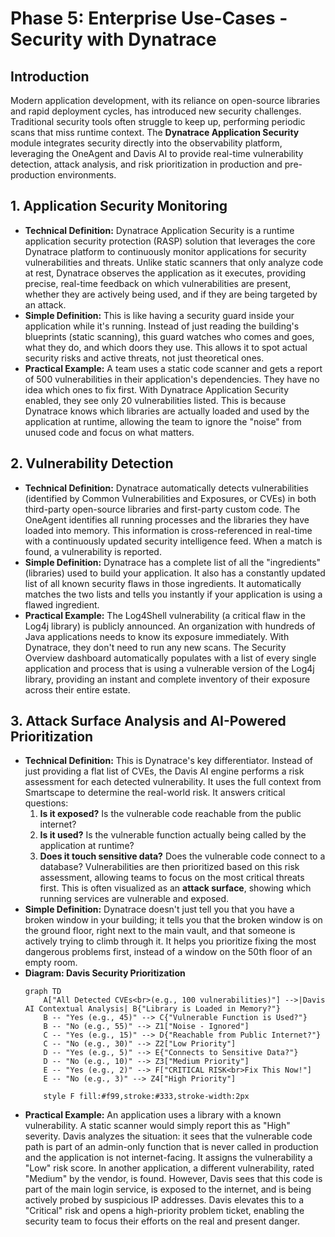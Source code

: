 # Phase 5: Enterprise Use-Cases - Security with Dynatrace

## Introduction
Modern application development, with its reliance on open-source libraries and rapid deployment cycles, has introduced new security challenges. Traditional security tools often struggle to keep up, performing periodic scans that miss runtime context. The **Dynatrace Application Security** module integrates security directly into the observability platform, leveraging the OneAgent and Davis AI to provide real-time vulnerability detection, attack analysis, and risk prioritization in production and pre-production environments.

## 1. Application Security Monitoring

*   **Technical Definition:** Dynatrace Application Security is a runtime application security protection (RASP) solution that leverages the core Dynatrace platform to continuously monitor applications for security vulnerabilities and threats. Unlike static scanners that only analyze code at rest, Dynatrace observes the application as it executes, providing precise, real-time feedback on which vulnerabilities are present, whether they are actively being used, and if they are being targeted by an attack.
*   **Simple Definition:** This is like having a security guard inside your application while it's running. Instead of just reading the building's blueprints (static scanning), this guard watches who comes and goes, what they do, and which doors they use. This allows it to spot actual security risks and active threats, not just theoretical ones.
*   **Practical Example:** A team uses a static code scanner and gets a report of 500 vulnerabilities in their application's dependencies. They have no idea which ones to fix first. With Dynatrace Application Security enabled, they see only 20 vulnerabilities listed. This is because Dynatrace knows which libraries are actually loaded and used by the application at runtime, allowing the team to ignore the "noise" from unused code and focus on what matters.

## 2. Vulnerability Detection

*   **Technical Definition:** Dynatrace automatically detects vulnerabilities (identified by Common Vulnerabilities and Exposures, or CVEs) in both third-party open-source libraries and first-party custom code. The OneAgent identifies all running processes and the libraries they have loaded into memory. This information is cross-referenced in real-time with a continuously updated security intelligence feed. When a match is found, a vulnerability is reported.
*   **Simple Definition:** Dynatrace has a complete list of all the "ingredients" (libraries) used to build your application. It also has a constantly updated list of all known security flaws in those ingredients. It automatically matches the two lists and tells you instantly if your application is using a flawed ingredient.
*   **Practical Example:** The Log4Shell vulnerability (a critical flaw in the Log4j library) is publicly announced. An organization with hundreds of Java applications needs to know its exposure immediately. With Dynatrace, they don't need to run any new scans. The Security Overview dashboard automatically populates with a list of every single application and process that is using a vulnerable version of the Log4j library, providing an instant and complete inventory of their exposure across their entire estate.

## 3. Attack Surface Analysis and AI-Powered Prioritization

*   **Technical Definition:** This is Dynatrace's key differentiator. Instead of just providing a flat list of CVEs, the Davis AI engine performs a risk assessment for each detected vulnerability. It uses the full context from Smartscape to determine the real-world risk. It answers critical questions:
    1.  **Is it exposed?** Is the vulnerable code reachable from the public internet?
    2.  **Is it used?** Is the vulnerable function actually being called by the application at runtime?
    3.  **Does it touch sensitive data?** Does the vulnerable code connect to a database?
    Vulnerabilities are then prioritized based on this risk assessment, allowing teams to focus on the most critical threats first. This is often visualized as an **attack surface**, showing which running services are vulnerable and exposed.
*   **Simple Definition:** Dynatrace doesn't just tell you that you have a broken window in your building; it tells you that the broken window is on the ground floor, right next to the main vault, and that someone is actively trying to climb through it. It helps you prioritize fixing the most dangerous problems first, instead of a window on the 50th floor of an empty room.
*   **Diagram: Davis Security Prioritization**
    ```mermaid
    graph TD
        A["All Detected CVEs<br>(e.g., 100 vulnerabilities)"] -->|Davis AI Contextual Analysis| B{"Library is Loaded in Memory?"}
        B -- "Yes (e.g., 45)" --> C{"Vulnerable Function is Used?"}
        B -- "No (e.g., 55)" --> Z1["Noise - Ignored"]
        C -- "Yes (e.g., 15)" --> D{"Reachable from Public Internet?"}
        C -- "No (e.g., 30)" --> Z2["Low Priority"]
        D -- "Yes (e.g., 5)" --> E{"Connects to Sensitive Data?"}
        D -- "No (e.g., 10)" --> Z3["Medium Priority"]
        E -- "Yes (e.g., 2)" --> F["CRITICAL RISK<br>Fix This Now!"]
        E -- "No (e.g., 3)" --> Z4["High Priority"]

        style F fill:#f99,stroke:#333,stroke-width:2px
    ```
*   **Practical Example:** An application uses a library with a known vulnerability. A static scanner would simply report this as "High" severity. Davis analyzes the situation: it sees that the vulnerable code path is part of an admin-only function that is never called in production and the application is not internet-facing. It assigns the vulnerability a "Low" risk score. In another application, a different vulnerability, rated "Medium" by the vendor, is found. However, Davis sees that this code is part of the main login service, is exposed to the internet, and is being actively probed by suspicious IP addresses. Davis elevates this to a "Critical" risk and opens a high-priority problem ticket, enabling the security team to focus their efforts on the real and present danger.